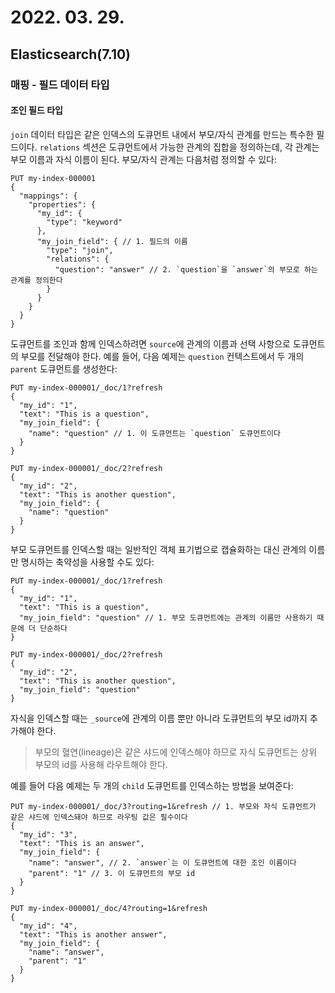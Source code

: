 # 2022. 03. 29.

## Elasticsearch(7.10)

### 매핑 - 필드 데이터 타입

#### 조인 필드 타입

`join` 데이터 타입은 같은 인덱스의 도큐먼트 내에서 부모/자식 관계를 만드는 특수한 필드이다. `relations` 섹션은 도큐먼트에서 가능한 관계의 집합을 정의하는데, 각 관계는 부모 이름과 자식 이름이 된다. 부모/자식 관계는 다음처럼 정의할 수 있다:

```http
PUT my-index-000001
{
  "mappings": {
    "properties": {
      "my_id": {
        "type": "keyword"
      },
      "my_join_field": { // 1. 필드의 이름
        "type": "join",
        "relations": {
          "question": "answer" // 2. `question`을 `answer`의 부모로 하는 관계를 정의한다
        }
      }
    }
  }
}
```

도큐먼트를 조인과 함께 인덱스하려면 `source`에 관계의 이름과 선택 사항으로 도큐먼트의 부모를 전달해야 한다. 예를 들어, 다음 예제는 `question` 컨텍스트에서 두 개의 `parent` 도큐먼트를 생성한다:

```http
PUT my-index-000001/_doc/1?refresh
{
  "my_id": "1",
  "text": "This is a question",
  "my_join_field": {
    "name": "question" // 1. 이 도큐먼트는 `question` 도큐먼트이다
  }
}

PUT my-index-000001/_doc/2?refresh
{
  "my_id": "2",
  "text": "This is another question",
  "my_join_field": {
    "name": "question"
  }
}
```

부모 도큐먼트를 인덱스할 때는 일반적인 객체 표기법으로 캡슐화하는 대신 관계의 이름만 명시하는 축약성을 사용할 수도 있다:

```http
PUT my-index-000001/_doc/1?refresh
{
  "my_id": "1",
  "text": "This is a question",
  "my_join_field": "question" // 1. 부모 도큐먼트에는 관계의 이름만 사용하기 때문에 더 단순하다
}

PUT my-index-000001/_doc/2?refresh
{
  "my_id": "2",
  "text": "This is another question",
  "my_join_field": "question"
}
```

자식을 인덱스할 때는 `_source`에 관계의 이름 뿐만 아니라 도큐먼트의 부모 id까지 추가해야 한다.

> 부모의 혈연(lineage)은 같은 샤드에 인덱스해야 하므로 자식 도큐먼트는 상위 부모의 id를 사용해 라우트해야 한다.

예를 들어 다음 예제는 두 개의 `child` 도큐먼트를 인덱스하는 방법을 보여준다:

```http
PUT my-index-000001/_doc/3?routing=1&refresh // 1. 부모와 자식 도큐먼트가 같은 샤드에 인덱스돼야 하므로 라우팅 값은 필수이다
{
  "my_id": "3",
  "text": "This is an answer",
  "my_join_field": {
    "name": "answer", // 2. `answer`는 이 도큐먼트에 대한 조인 이름이다
    "parent": "1" // 3. 이 도큐먼트의 부모 id
  }
}

PUT my-index-000001/_doc/4?routing=1&refresh
{
  "my_id": "4",
  "text": "This is another answer",
  "my_join_field": {
    "name": "answer",
    "parent": "1"
  }
}
```

